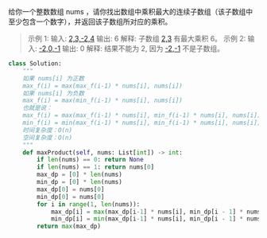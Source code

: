  给你一个整数数组 nums ，请你找出数组中乘积最大的连续子数组（该子数组中至少包含一个数字），并返回该子数组所对应的乘积。
> 示例 1:
> 输入: [2,3,-2,4]()
> 输出: 6
> 解释: 子数组 [2,3]() 有最大乘积 6。
> 示例 2:
> 输入: [-2,0,-1]()
> 输出: 0
> 解释: 结果不能为 2, 因为 [-2,-1]() 不是子数组。

```python
class Solution:
    """
    如果 nums[i] 为正数
    max_f(i) = max(max_f(i-1) * nums[i], nums[i])
    如果 nums[i] 为负数
    max_f(i) = max(min_f(i-1) * nums[i], nums[i])
    也就是说：
    max_f(i) = max(max_f(i-1) * nums[i], min_f(i-1) * nums[i], nums[i])
    min_f(i) = min(max_f(i-1) * nums[i], min_f(i-1) * nums[i], nums[i])
    时间复杂度：O(n)
    空间复杂度：O(n)
    """
    def maxProduct(self, nums: List[int]) -> int:
        if len(nums) == 0: return None
        if len(nums) == 1: return nums[0]
        max_dp = [0] * len(nums)
        min_dp = [0] * len(nums)
        max_dp[0] = nums[0]
        min_dp[0] = nums[0]
        for i in range(1, len(nums)):
            max_dp[i] = max(max_dp[i-1] * nums[i], min_dp[i - 1] * nums[i], nums[i])
            min_dp[i] = min(max_dp[i-1] * nums[i], min_dp[i - 1] * nums[i], nums[i])
        return max(max_dp)

```

